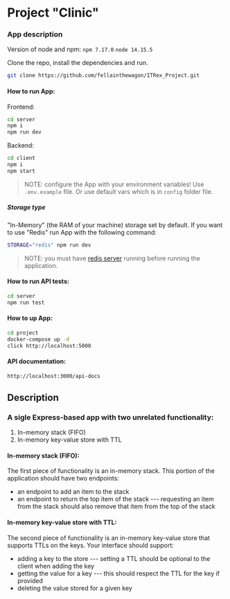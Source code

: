 # Project "Clinic"

### App description

Version of node and npm:
`npm 7.17.0`
`node 14.15.5`

Clone the repo, install the dependencies and run.

```bash
git clone https://github.com/fellainthewagon/ITRex_Project.git
```

#### How to run App:

Frontend:

```sh
cd server
npm i
npm run dev
```

Backend:

```sh
cd client
npm i
npm start
```

> NOTE: configure the App with your environment variables! Use `.env.example` file.
> Or use default vars which is in `config` folder file.

##### Storage type

"In-Memory" (the RAM of your machine) storage set by default.
If you want to use "Redis" run App with the following command:

```sh
STORAGE="redis" npm run dev
```

> NOTE: you must have [redis server](https://redis.io/topics/quickstart) running before running the application.

#### How to run API tests:

```sh
cd server
npm run test
```

#### How to up App:

```sh
cd project
docker-compose up -d
click http://localhost:5000
```

#### API documentation:

```sh
http://localhost:3000/api-docs
```

## Description

### A sigle Express-based app with two unrelated functionality:

1. In-memory stack (FIFO)
2. In-memory key-value store with TTL

#### In-memory stack (FIFO):

The first piece of functionality is an in-memory stack. This portion of the application should have two endpoints:

- an endpoint to add an item to the stack
- an endpoint to return the top item of the stack
  --- requesting an item from the stack should also remove that item from the top of the stack

#### In-memory key-value store with TTL:

The second piece of functionality is an in-memory key-value store that supports TTLs on the keys.
Your interface should support:

- adding a key to the store
  --- setting a TTL should be optional to the client when adding the key
- getting the value for a key
  --- this should respect the TTL for the key if provided
- deleting the value stored for a given key
